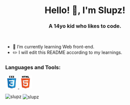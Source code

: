 <h1 align="center">Hello! 👋, I'm Slupz!</h1>
<h3 align="center">A 14yo kid who likes to code.</h3>
<br>

- 🌱 I’m currently learning Web front-end. 
- ✏️ I will edit this README according to my learnings.


<h3 align="left">Languages and Tools:</h3>
<p align="left"> <a href="https://www.w3schools.com/css/" target="_blank"> <img src="https://raw.githubusercontent.com/devicons/devicon/master/icons/css3/css3-original-wordmark.svg" alt="css3" width="40" height="40"/> </a> <a href="https://www.w3.org/html/" target="_blank"> <img src="https://raw.githubusercontent.com/devicons/devicon/master/icons/html5/html5-original-wordmark.svg" alt="html5" width="40" height="40"/> </a> <a 
</p>

<p><img align="left" src="https://github-readme-stats.vercel.app/api/top-langs?username=slupz&show_icons=true&theme=tokyonight&locale=en&layout=compact" alt="slupz" /></p>

<p>&nbsp;<img align="center" src="https://github-readme-stats.vercel.app/api?username=luredev&show_icons=true&theme=tokyonight&locale=en" alt="slupz" /></p>
